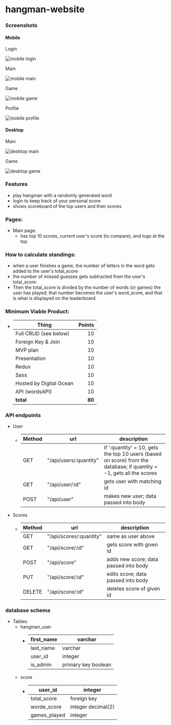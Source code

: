 # hangman-website

### Screenshots

#### Mobile
Login

![mobile login][mobile-login]

Main

![mobile main][mobile-main]

Game

![mobile game][mobile-game]

Profile

![mobile profile][mobile-profile]


#### Desktop
Main

![desktop main][desktop-main]

Game

![desktop game][desktop-game]


### Features
- play hangman with a randomly generated word
- login to keep track of your personal score
- shows scoreboard of the top users and their scores
### Pages:
- Main page:
	- has top 10 scores, current user's score (to compare), and logo at the top
### How to calculate standings:
- when a user finishes a game, the number of letters in the word gets added to the user's total_score
- the number of missed guesses gets subtracted from the user's total_score.
- Then the total_score is divided by the number of words (or games) the user has played; that number becomes the user's word_score, and that is what is displayed on the leaderboard.
### Minimum Viable Product:
- | Thing                   | Points |
	| ----------------------- | ------:|
	| Full CRUD (see below)   |     10 |
	| Foreign Key & Join      |     10 |
	| MVP plan                |     10 |
	| Presentation            |     10 |
	| Redux                   |     10 |
	| Sass                    |     10 |
	| Hosted by Digital Ocean |     10 |
	| API (wordsAPI)          |     10 |
	| **total**               | **80** |
### API endpoints
- User
	- | Method 	| url 										| description |
		| ------- | ----------------------- | ----------- |
		| GET 		| "/api/users/:quantity" 	| if ':quantity' = 10, gets the top 10 users (based on score) from the database; if quantity = -1, gets all the scores |
		| GET 		| "/api/user/:id"					| gets user with matching id |
		| POST 		| "/api/user"							| makes new user; data passed into body |
- Scores
	- | Method 	| url 										| description														|
		| ------- | ----------------------- | ------------------------------------- |
		| GET			| "/api/scores/:quantity"	| same as user above										|
		| GET			| "/api/score/:id"				| gets score with given id							|
		| POST		| "/api/score"						| adds new score; data passed into body	|
		| PUT			| "/api/score/:id"				| edits score; data passed into body		|
		| DELETE	| "/api/score/:id"				| deletes score of given id							|
### database schema
- Tables:
	- hangman_user
		- | first_name	| varchar							|
			| ----------- | -------------------	|
			| last_name		| varchar							|
			| user_id			| integer 						|
			| is_admin		| primary key boolean	|
	- score
		- | user_id				| integer							|
			| ------------- | -------------------	|
			| total_score		| foreign key					|
			| worde_score		| integer decimal(2)	|
			| games_played	| integer							|


[mobile-login]: https://raw.githubusercontent.com/Deraj21/hangman-website/master/screenshots/hangman-phone-login.PNG "mobile login"
[mobile-main]: https://raw.githubusercontent.com/Deraj21/hangman-website/master/screenshots/hangman-phone-main.PNG "mobile main"
[mobile-game]: https://raw.githubusercontent.com/Deraj21/hangman-website/master/screenshots/hangman-phone-game.PNG "mobile game"
[mobile-profile]: https://raw.githubusercontent.com/Deraj21/hangman-website/master/screenshots/hangman-tablet-profile.PNG "mobile profile"
[desktop-main]: https://raw.githubusercontent.com/Deraj21/hangman-website/master/screenshots/hangman-laptop-main.PNG "desktop main"
[desktop-game]: https://raw.githubusercontent.com/Deraj21/hangman-website/master/screenshots/hangman-laptop-game.PNG "desktop game"